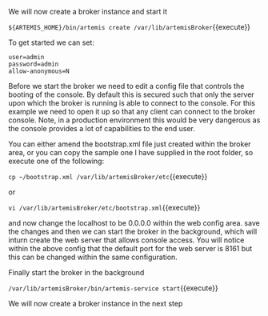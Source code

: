 We will now create a broker instance and start it

``${ARTEMIS_HOME}/bin/artemis create /var/lib/artemisBroker``{{execute}}

To get started we can set:

    user=admin
    password=admin
    allow-anonymous=N

Before we start the broker we need to edit a config file that controls the booting of the
console. By default this is secured such that only the server upon which the broker is running 
is able to connect to the console. For this example we need to open it up so that any client
can connect to the broker console. Note, in a production environment this would be very 
dangerous as the console provides a lot of capabilities to the end user.

You can either amend the bootstrap.xml file just created within the broker area, or you
can copy the sample one I have supplied in the root folder, so execute one of the following:

``cp ~/bootstrap.xml /var/lib/artemisBroker/etc``{{execute}}

or

``vi /var/lib/artemisBroker/etc/bootstrap.xml``{{execute}}

and now change the localhost to be 0.0.0.0 within the web config area.
save the changes and then we can start the broker in the background, which will inturn create
the web server that allows console access. You will notice within the above config that the
default port for the web server is 8161 but this can be changed within the same configuration.

Finally start the broker in the background

``/var/lib/artemisBroker/bin/artemis-service start``{{execute}}

We will now create a broker instance in the next step